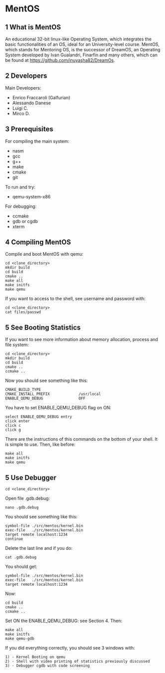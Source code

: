 MentOS
======

1  What is MentOS
-----------------

An educational 32-bit linux-like Operating System, which integrates the basic
 functionalities of an OS, ideal for an University-level course.
MentOS, which stands for Mentoring OS, is the successor of DreamOS, an
Operating System developed by Ivan Gualandri, Finarfin and many others, which
 can be found at https://github.com/inuyasha82/DreamOs.

2 Developers
----------------
Main Developers:

 * Enrico Fraccaroli (Galfurian)
 * Alessando Danese
 * Luigi C.
 * Mirco D.

3 Prerequisites
-----------------
For compiling the main system:

 * nasm
 * gcc
 * g++
 * make
 * cmake
 * git

To run and try:

 * qemu-system-x86

For debugging:

 * ccmake
 * gdb or cgdb
 * xterm

4 Compiling MentOS
-----------------
Compile and boot MentOS with qemu:

```
cd <clone_directory>
mkdir build
cd build
cmake ..
make all
make initfs
make qemu
```

If you want to access to the shell, see username and password with:
```
cd <clone_directory>
cat files/passwd
```

5 See Booting Statistics
-----------------

If you want to see more information about memory allocation, process and file system:
```
cd <clone_directory>
mkdir build
cd build
cmake ..
ccmake ..
```

Now you should see something like this:
```
CMAKE_BUILD_TYPE
CMAKE_INSTALL_PREFIX             /usr/local
ENABLE_QEMU_DEBUG                OFF
```

You have to set ENABLE_QEMU_DEBUG flag on ON:
```
select ENABLE_QEMU_DEBUG entry
click enter
click c
click g
```

There are the instructions of this commands on the bottom of your shell.
It is simple to use. Then, like before:
```
make all
make initfs
make qemu
```

5 Use Debugger
-----------------
```
cd <clone_directory>
```

Open file .gdb.debug:
```
nano .gdb.debug
```

You should see something like this:
```
symbol-file ./src/mentos/kernel.bin
exec-file   ./src/mentos/kernel.bin
target remote localhost:1234
continue
```

Delete the last line and if you do:
```
cat .gdb.debug
```

You should get:
```
symbol-file ./src/mentos/kernel.bin
exec-file   ./src/mentos/kernel.bin
target remote localhost:1234
```

Now:
```
cd build
cmake ..
ccmake ..
```

Set ON the ENABLE_QEMU_DEBUG: see Section 4. Then:
```
make all
make initfs
make qemu-gdb
```

If you did everything correctly, you should see 3 windows with:
```
1) - Kernel Booting on qemu
2) - Shell with video printing of statistics previously discussed
3) - Debugger cgdb with code screening
```
